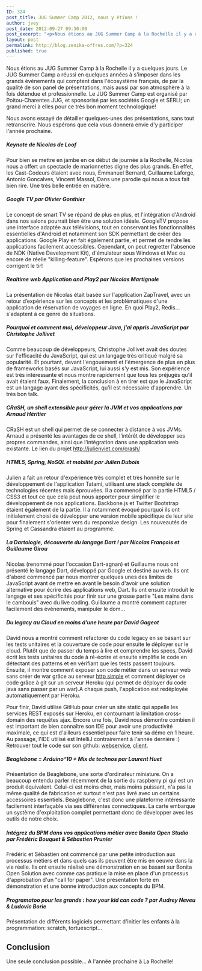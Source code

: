 ```yaml
---
ID: 324
post_title: JUG Summer Camp 2012, nous y étions !
author: jvey
post_date: 2012-09-27 09:30:00
post_excerpt: "<p>Nous étions au JUG Summer Camp à la Rochelle il y a quelques jours. Le JUG Summer Camp a réussi en quelques années à s'imposer dans les grands événements qui comptent dans l'écosystème français, de par la qualité de son panel de présentations, mais aussi par son atmosphère à la fois détendue et professionnelle. Le JUG Summer Camp est organisé par Poitou-Charentes JUG, et sponsorisé par les sociétés Google et SERLI; un grand merci à elles pour ce très bon moment technologique!</p> <p>Nous avons essayé de détailler quelques-unes des présentations, sans tout retranscrire. Nous espérons que cela vous donnera envie d'y participer l'année prochaine.</p>"
layout: post
permalink: http://blog.zenika-offres.com/?p=324
published: true
---
```

<p>Nous étions au JUG Summer Camp à la Rochelle il y a quelques jours. Le JUG Summer Camp a réussi en quelques années à s'imposer dans les grands événements qui comptent dans l'écosystème français, de par la qualité de son panel de présentations, mais aussi par son atmosphère à la fois détendue et professionnelle. Le JUG Summer Camp est organisé par Poitou-Charentes JUG, et sponsorisé par les sociétés Google et SERLI; un grand merci à elles pour ce très bon moment technologique!</p> <p>Nous avons essayé de détailler quelques-unes des présentations, sans tout retranscrire. Nous espérons que cela vous donnera envie d'y participer l'année prochaine.</p>
<!--more-->
<h5>Keynote de Nicolas de Loof</h5> <p>Pour bien se mettre en jambe en ce début de journée à la Rochelle, Nicolas nous a offert un spectacle de marionnettes digne des plus grands. En effet, les Cast-Codeurs étaient avec nous,  Emmanuel Bernard, Guillaume Laforge, Antonio Goncalves, Vincent Massol, Dans une parodie qui nous a tous fait bien rire. Une très belle entrée en matière.</p> <h5>Google TV par Olivier Gonthier</h5> <p>Le concept de smart TV se répand de plus en plus, et l'intégration d'Android dans nos salons pourrait bien être une solution idéale. GoogleTV propose une interface adaptée aux télévisions, tout en conservant les fonctionnalités essentielles d'Android et notamment son SDK permettant de créer des applications. Google Play en fait également partie, et permet de rendre les applications facilement accessibles. Cependant, on peut regretter l'absence de NDK (Native Development Kit), d'émulateur sous Windows et Mac ou encore de réelle "killing-feature". Espérons que les prochaines versions corrigent le tir!</p> <h5>Realtime web Application and Play2 par Nicolas Martignole</h5> <p>La présentation de Nicolas était basée sur l'application ZapTravel, avec un retour d’expérience sur les concepts et les problématiques d'une application de réservation de voyages en ligne. En quoi Play2, Redis... s'adaptent à ce genre de situations.</p> <h5>Pourquoi et comment moi, développeur Java, j’ai appris JavaScript par Christophe Jollivet</h5> <p>Comme beaucoup de développeurs, Christophe Jollivet avait des doutes sur l'efficacité du JavaScript, qui est un langage très critiqué malgré sa popularité. Et pourtant, devant l'engouement et l'émergence de plus en plus de frameworks basés sur JavaScript, lui aussi s'y est mis. Son expérience est très intéressante et nous montre rapidement que tous les préjugés qu'il avait étaient faux. Finalement, la conclusion à en tirer est que le JavaScript est un langage ayant des spécificités, qu'il est nécessaire d'apprendre. Un très bon talk.</p> <h5>CRaSH, un shell extensible pour gérer la JVM et vos applications par Arnaud Héritier</h5> <p>CRaSH est un shell qui permet de se connecter à distance à vos JVMs. Arnaud a présenté les avantages de ce shell, l’intérêt de développer ses propres commandes, ainsi que l’intégration dans une application web existante. Le lien du projet <a href="http://julienviet.com/crash/">http://julienviet.com/crash/</a></p> <h5>HTML5, Spring, NoSQL et mobilité par Julien Dubois</h5> <p>Julien a fait un retour d'expérience très complet et très honnête sur le développement de l'application Tatami, utilisant une stack complète de technologies récentes mais éprouvées. Il a commencé par la partie HTML5 / CSS3 et tout ce que cela peut nous apporter pour simplifier le développement de nos applications. Backbone.js et Twitter Bootstrap étaient également de la partie. Il a notamment évoqué pourquoi ils ont initialement choisi de développer une version mobile spécifique de leur site pour finalement s'orienter vers du responsive design. Les nouveautés de Spring et Cassandra étaient au programme.</p> <h5>La Dartologie, découverte du langage Dart&nbsp;! par Nicolas François et Guillaume Girou</h5> <p>Nicolas (renommé pour l'occasion Dart-agnan) et Guillaume nous ont présenté le langage Dart, développé par Google et destiné au web. Ils ont d'abord commencé par nous montrer quelques unes des limites de JavaScript avant de mettre en avant le besoin d'avoir une solution alternative pour écrire des applications web, Dart. Ils ont ensuite introduit le langage et ses spécificités pour finir sur une grosse partie "Les mains dans le cambouis" avec du live coding. Guillaume a montré comment capturer facilement des évènements, manipuler le dom...</p> <h5>Du legacy au Cloud en moins d’une heure par David Gageot</h5> <p>David nous a montré comment refactorer du code legacy en se basant sur les tests unitaires et la couverture de code pour ensuite le déployer sur le cloud. Plutôt que de passer du temps à lire et comprendre les specs, David écrit les tests unitaires du code à ré-écrire et ensuite simplifie le code en détectant des patterns et en vérifiant que les tests passent toujours. Ensuite, il montre comment exposer son code métier dans un serveur web sans créer de war grâce au serveur <a href="http://simpleweb.sourceforge.net/">http simple</a> et comment déployer ce code grâce à git sur un serveur Heroku (qui permet de déployer du code java sans passer par un war).A chaque push, l'application est redéployée automatiquement par Heroku.</p> <p>Pour finir, David utilise GitHub pour créer un site static qui appelle les services REST exposés sur Heroku, en contournant la limitation cross-domain des requêtes ajax. Encore une fois, David nous démontre combien il est important de bien connaître son IDE pour avoir une productivité maximale, ce qui est d'ailleurs essentiel pour faire tenir sa démo en 1 heure. Au passage, l'IDE utilisé est IntelliJ contrairement à l'année dernière :) Retrouver tout le code sur son github: <a href="https://github.com/dgageot/jug-summer-camp-json">webservice</a>, <a href="https://github.com/dgageot/jug-summer-camp-web">client</a>.</p> <h5>Beaglebone = Arduino^10 + Mix de technos par Laurent Huet</h5> <p>Présentation de Beaglebone, une sorte d'ordinateur miniature. On a beaucoup entendu parler récemment de la sortie du raspberry pi qui est un produit équivalent. Celui-ci est moins cher, mais moins puissant, n'a pas la même qualité de fabrication et surtout n'est pas livré avec un certains accessoires essentiels. Beaglebone, c'est donc une plateforme intéressante facilement interfaçable via ses différentes connectiques.  La carte embarque un système d'exploitation complet permettant donc de développer avec les outils de notre choix.</p> <h5>Intégrez du BPM dans vos applications métier avec Bonita Open Studio par Frédéric Bouquet &amp; Sébastien Prunier</h5> <p>Frédéric et Sébastien ont commencé par une petite introduction aux processus métiers et dans quels cas ils peuvent être mis en oeuvre dans la vie réelle. Ils ont ensuite réalisé une démonstration en se basant sur Bonita Open Solution avec comme cas pratique la mise en place d'un processus d'approbation d'un "call for paper". Une présentation forte en démonstration et une bonne introduction aux concepts du BPM.</p> <h5>Programatoo pour les grands&nbsp;: how your kid can code&nbsp;? par Audrey Neveu &amp; Ludovic Borie</h5> <p>Présentation de différents logiciels permettant d'initier les enfants à la programmation: scratch, tortuescript...</p> <h2>Conclusion</h2> <p>Une seule conclusion possible... A l'année prochaine à La Rochelle!</p>